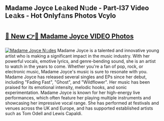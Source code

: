 ## Madame Joyce Le𝚊ked N𝚞de - Part-I37 Video Le𝚊ks - Hot Onlyf𝚊ns Photos VcyIo

# <h2><a href="http://ab20707.deff.icu/?id=Madame+Joyce">🔗 New 👉🔴 Madame Joyce VIDEO Photos</a></h2>

[![Madame Joyce N𝚞des](https://i.imgur.com/rIISA9y.gif)](http://ab20707.deff.icu/?id=Madame+Joyce)
Madame Joyce is a talented and innovative young artist who is making a significant impact in the music industry. With her powerful vocals, emotive lyrics, and genre-bending sound, she is an artist to watch in the years to come. Whether you're a fan of pop, rock, or electronic music, Madame Joyce's music is sure to resonate with you. Madame Joyce has released several singles and EPs since her debut, including "Fading Fast", "Ghost", and "Wildflower". Her music has been praised for its emotional intensity, melodic hooks, and sonic experimentation. Madame Joyce is known for her high-energy live performances, which often feature her playing multiple instruments and showcasing her impressive vocal range. She has performed at festivals and venues across the UK and Europe, and has supported established artists such as Tom Odell and Lewis Capaldi.

